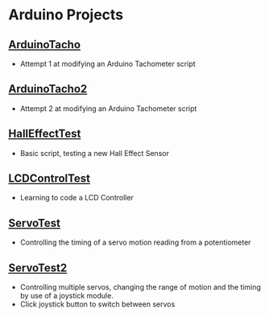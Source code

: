 # Arduino Projects

## [ArduinoTacho](https://github.com/MrHuman22/Arduino-Projects/tree/master/Arduino_Tacho)
* Attempt 1 at modifying an Arduino Tachometer script

## [ArduinoTacho2](https://github.com/MrHuman22/Arduino-Projects/tree/master/Arduino_Tacho2)
* Attempt 2 at modifying an Arduino Tachometer script

## [HallEffectTest](https://github.com/MrHuman22/Arduino-Projects/tree/master/Hall_Effect_Test)
* Basic script, testing a new Hall Effect Sensor

## [LCDControlTest](https://github.com/MrHuman22/Arduino-Projects/tree/master/LCD_Control_Test)
* Learning to code a LCD Controller

## [ServoTest](https://github.com/MrHuman22/Arduino-Projects/tree/master/ServoTest/ServoTest)
* Controlling the timing of a servo motion reading from a potentiometer

## [ServoTest2](https://github.com/MrHuman22/Arduino-Projects/tree/master/ServoTest2/ServoTest2)
* Controlling multiple servos, changing the range of motion and the timing by use of a joystick module.
* Click joystick button to switch between servos
